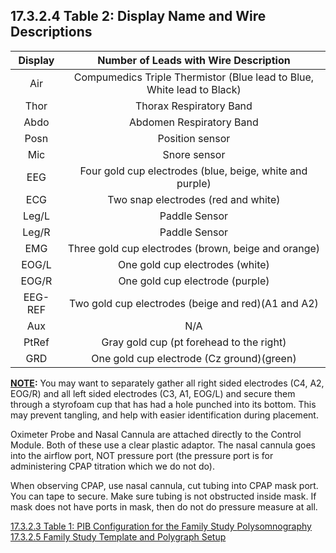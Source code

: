 ## 17.3.2.4 Table 2: Display Name and Wire Descriptions

| Display | Number of Leads with Wire Description                                  |
|:-------:|:----------------------------------------------------------------------:|
| Air     | Compumedics Triple Thermistor (Blue lead to Blue, White lead to Black) |
| Thor    | Thorax Respiratory Band                                                |
| Abdo    | Abdomen Respiratory Band                                               |
| Posn    | Position sensor                                                        |
| Mic     | Snore sensor                                                           |
| EEG     | Four gold cup electrodes (blue, beige, white and purple)               |
| ECG     | Two snap electrodes (red and white)                                    |
| Leg/L   | Paddle Sensor                                                          |
| Leg/R   | Paddle Sensor                                                          |
| EMG     | Three gold cup electrodes (brown, beige and orange)                    |
| EOG/L   | One gold cup electrodes (white)                                        |
| EOG/R   | One gold cup electrode (purple)                                        |
| EEG-REF | Two gold cup electrodes (beige and red)(A1 and A2)                     |
| Aux     | N/A                                                                    |
| PtRef   | Gray gold cup (pt forehead to the right)                               |
| GRD     | One gold cup electrode (Cz ground)(green)                              |


**<u>NOTE</u>:** You may want to separately gather all right sided electrodes (C4, A2, EOG/R) and all left sided electrodes (C3, A1, EOG/L) and secure them through a styrofoam cup that has had a hole punched into its bottom. This may prevent tangling, and help with easier identification during placement.

Oximeter Probe and Nasal Cannula are attached directly to the Control Module. Both of these use a clear plastic adaptor. The nasal cannula goes into the airflow port, NOT pressure port (the pressure port is for administering CPAP titration which we do not do).

When observing CPAP, use nasal cannula, cut tubing into CPAP mask port. You can tape to secure. Make sure tubing is not obstructed inside mask. If mask does not have ports in mask, then do not do pressure measure at all.


<div class="center">
<div class="btn-group">
  <a href=":pages_path:/manuals/polysomnography/17-03-02-03-table1-pib-config.md" class="btn btn-default">
    <span class="glyphicon glyphicon-chevron-left"></span>
    17.3.2.3 Table 1: PIB Configuration for the Family Study
  </a>

  <a href=":pages_path:/manuals/polysomnography" class="btn btn-default">
    <span class="glyphicon glyphicon-chevron-up"></span>
    Polysomnography
  </a>

  <a href=":pages_path:/manuals/polysomnography/17-03-02-05-template-polygraph-setup.md" class="btn btn-success">
    17.3.2.5 Family Study Template and Polygraph Setup
    <span class="glyphicon glyphicon-chevron-right"></span>
  </a>
</div>
</div>
